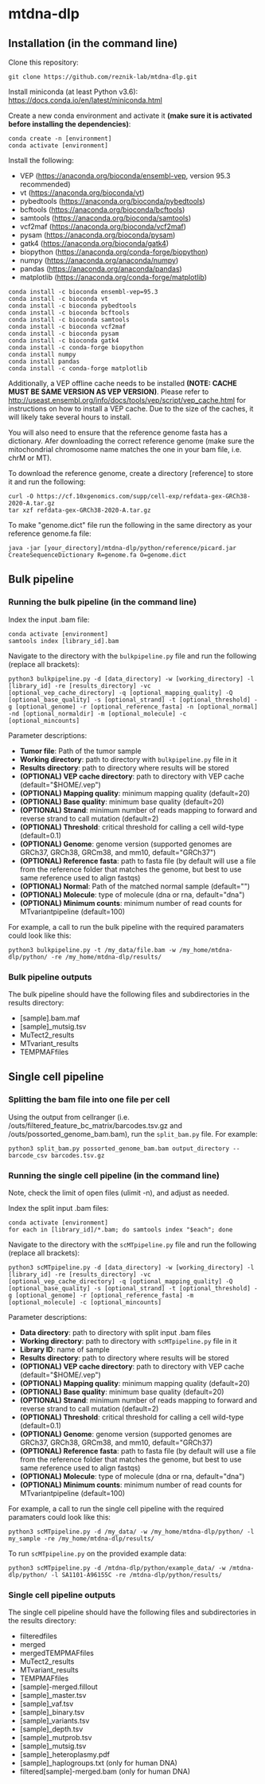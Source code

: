 # mtdna-dlp

## Installation (in the command line)

Clone this repository:
```
git clone https://github.com/reznik-lab/mtdna-dlp.git
```

Install miniconda (at least Python v3.6): https://docs.conda.io/en/latest/miniconda.html

Create a new conda environment and activate it __(make sure it is activated before installing the dependencies)__:
```
conda create -n [environment]
conda activate [environment]
```

Install the following:
- VEP (https://anaconda.org/bioconda/ensembl-vep, version 95.3 recommended)
- vt (https://anaconda.org/bioconda/vt)
- pybedtools (https://anaconda.org/bioconda/pybedtools)
- bcftools (https://anaconda.org/bioconda/bcftools)
- samtools (https://anaconda.org/bioconda/samtools)
- vcf2maf (https://anaconda.org/bioconda/vcf2maf)
- pysam (https://anaconda.org/bioconda/pysam)
- gatk4 (https://anaconda.org/bioconda/gatk4)
- biopython (https://anaconda.org/conda-forge/biopython)
- numpy (https://anaconda.org/anaconda/numpy)
- pandas (https://anaconda.org/anaconda/pandas)
- matplotlib (https://anaconda.org/conda-forge/matplotlib)

```
conda install -c bioconda ensembl-vep=95.3
conda install -c bioconda vt
conda install -c bioconda pybedtools
conda install -c bioconda bcftools
conda install -c bioconda samtools
conda install -c bioconda vcf2maf
conda install -c bioconda pysam
conda install -c bioconda gatk4
conda install -c conda-forge biopython
conda install numpy
conda install pandas
conda install -c conda-forge matplotlib
```

Additionally, a VEP offline cache needs to be installed __(NOTE: CACHE MUST BE SAME VERSION AS VEP VERSION)__. Please refer to http://useast.ensembl.org/info/docs/tools/vep/script/vep_cache.html for instructions on how to install a VEP cache. Due to the size of the caches, it will likely take several hours to install.

You will also need to ensure that the reference genome fasta has a dictionary. Afer downloading the correct reference genome (make sure the mitochondrial chromosome name matches the one in your bam file, i.e. chrM or MT). 

To download the reference genome, create a directory [reference] to store it and run the following:

```
curl -O https://cf.10xgenomics.com/supp/cell-exp/refdata-gex-GRCh38-2020-A.tar.gz
tar xzf refdata-gex-GRCh38-2020-A.tar.gz 
```
To make "genome.dict" file run the following in the same directory as your reference genome.fa file:

```
java -jar [your_directory]/mtdna-dlp/python/reference/picard.jar CreateSequenceDictionary R=genome.fa O=genome.dict
```


## Bulk pipeline

### Running the bulk pipeline (in the command line)

Index the input .bam file:
```
conda activate [environment]
samtools index [library_id].bam
```

Navigate to the directory with the `bulkpipeline.py` file and run the following (replace all brackets):
```
python3 bulkpipeline.py -d [data_directory] -w [working_directory] -l [library_id] -re [results_directory] -vc [optional_vep_cache_directory] -q [optional_mapping_quality] -Q [optional_base_quality] -s [optional_strand] -t [optional_threshold] -g [optional_genome] -r [optional_reference_fasta] -n [optional_normal] -nd [optional_normaldir] -m [optional_molecule] -c [optional_mincounts]
```

Parameter descriptions:

- __Tumor file__: Path of the tumor sample
- __Working directory__: path to directory with `bulkpipeline.py` file in it
- __Results directory__: path to directory where results will be stored
- __(OPTIONAL) VEP cache directory__: path to directory with VEP cache (default="$HOME/.vep")
- __(OPTIONAL) Mapping quality__: minimum mapping quality (default=20)
- __(OPTIONAL) Base quality__: minimum base quality (default=20)
- __(OPTIONAL) Strand__: minimum number of reads mapping to forward and reverse strand to call mutation (default=2)
- __(OPTIONAL) Threshold__: critical threshold for calling a cell wild-type (default=0.1)
- __(OPTIONAL) Genome__: genome version (supported genomes are GRCh37, GRCh38, GRCm38, and mm10, default="GRCh37")
- __(OPTIONAL) Reference fasta__: path to fasta file (by default will use a file from the reference folder that matches the genome, but best to use same reference used to align fastqs)
- __(OPTIONAL) Normal__: Path of the matched normal sample (default="")
- __(OPTIONAL) Molecule__: type of molecule (dna or rna, default="dna")
- __(OPTIONAL) Minimum counts__: minimum number of read counts for MTvariantpipeline (default=100)

For example, a call to run the bulk pipeline with the required paramaters could look like this:
```
python3 bulkpipeline.py -t /my_data/file.bam -w /my_home/mtdna-dlp/python/ -re /my_home/mtdna-dlp/results/
```

### Bulk pipeline outputs

The bulk pipeline should have the following files and subdirectories in the results directory:

- [sample].bam.maf
- [sample]_mutsig.tsv
- MuTect2_results
- MTvariant_results
- TEMPMAFfiles

## Single cell pipeline

### Splitting the bam file into one file per cell

Using the output from cellranger (i.e. /outs/filtered_feature_bc_matrix/barcodes.tsv.gz and /outs/possorted_genome_bam.bam), run the `split_bam.py` file. For example:
```
python3 split_bam.py possorted_genome_bam.bam output_directory --barcode_csv barcodes.tsv.gz
```

### Running the single cell pipeline (in the command line)
Note, check the limit of open files (ulimit -n), and adjust as needed. 

Index the split input .bam files:
```
conda activate [environment]
for each in [library_id]/*.bam; do samtools index "$each"; done
```

Navigate to the directory with the `scMTpipeline.py` file and run the following (replace all brackets):
```
python3 scMTpipeline.py -d [data_directory] -w [working_directory] -l [library_id] -re [results_directory] -vc [optional_vep_cache_directory] -q [optional_mapping_quality] -Q [optional_base_quality] -s [optional_strand] -t [optional_threshold] -g [optional_genome] -r [optional_reference_fasta] -m [optional_molecule] -c [optional_mincounts]
```

Parameter descriptions:

- __Data directory__: path to directory with split input .bam files
- __Working directory__: path to directory with `scMTpipeline.py` file in it
- __Library ID__: name of sample
- __Results directory__: path to directory where results will be stored
- __(OPTIONAL) VEP cache directory__: path to directory with VEP cache (default="$HOME/.vep")
- __(OPTIONAL) Mapping quality__: minimum mapping quality (default=20)
- __(OPTIONAL) Base quality__: minimum base quality (default=20)
- __(OPTIONAL) Strand__: minimum number of reads mapping to forward and reverse strand to call mutation (default=2)
- __(OPTIONAL) Threshold__: critical threshold for calling a cell wild-type (default=0.1)
- __(OPTIONAL) Genome__: genome version (supported genomes are GRCh37, GRCh38, GRCm38, and mm10, default="GRCh37)
- __(OPTIONAL) Reference fasta__: path to fasta file (by default will use a file from the reference folder that matches the genome, but best to use same reference used to align fastqs)
- __(OPTIONAL) Molecule__: type of molecule (dna or rna, default="dna")
- __(OPTIONAL) Minimum counts__: minimum number of read counts for MTvariantpipeline (default=100)

For example, a call to run the single cell pipeline with the required paramaters could look like this:
```
python3 scMTpipeline.py -d /my_data/ -w /my_home/mtdna-dlp/python/ -l my_sample -re /my_home/mtdna-dlp/results/
```

To run `scMTpipeline.py` on the provided example data:
```
python3 scMTpipeline.py -d /mtdna-dlp/python/example_data/ -w /mtdna-dlp/python/ -l SA1101-A96155C -re /mtdna-dlp/python/results/
```

### Single cell pipeline outputs

The single cell pipeline should have the following files and subdirectories in the results directory:

- filteredfiles
- merged
- mergedTEMPMAFfiles
- MuTect2_results
- MTvariant_results
- TEMPMAFfiles
- [sample]-merged.fillout
- [sample]_master.tsv
- [sample]_vaf.tsv
- [sample]_binary.tsv
- [sample]_variants.tsv
- [sample]_depth.tsv
- [sample]_mutprob.tsv
- [sample]_mutsig.tsv
- [sample]_heteroplasmy.pdf
- [sample]_haplogroups.txt (only for human DNA)
- filtered[sample]-merged.bam (only for human DNA)

